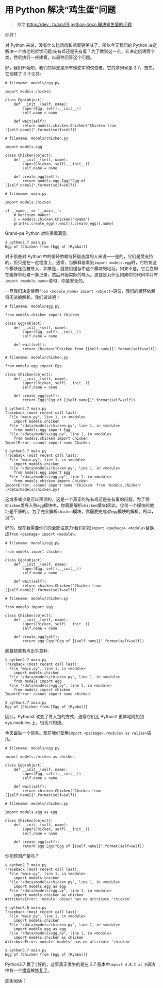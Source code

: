 # 用 Python 解决“鸡生蛋”问题

> 原文:[https://dev . to/xni/用 python-4ocn 解决鸡生蛋的问题](https://dev.to/xni/solving-the-chicken-egg-problem-with-python-4ocn)

你好！

对 Python 来说，没有什么比鸡肉和鸡蛋更美味了。所以今天我们的 Python 决定解决一个古老的哲学问题:先有鸡还是先有蛋？为了做到这一点，它决定创建两个类，然后执行一些建模，以最终回答这个问题。

好，我们开始吧。我们的蟒蛇是所有蟒蛇中的佼佼者，它的序列号是 2.7。首先，它创建了 3 个文件:

```
# filename: models/egg.py

import models.chicken

class Egg(object):
    def __init__(self, name):
        super(Egg, self).__init__()
        self.name = name

    def wait(self):
        return models.chicken.Chicken("Chicken from [{self.name}]".format(self=self)) 
```

```
# filename: models/chicken.py

import models.egg

class Chicken(object):
    def __init__(self, name):
        super(Chicken, self).__init__()
        self.name = name

    def create_egg(self):
        return models.egg.Egg("Egg of [{self.name}]".format(self=self)) 
```

```
# filename: main.py

import models.chicken

if __name__ == '__main__':
    # Decision maker!
    c = models.chicken.Chicken("Ryaba")
    print(c.create_egg().wait().create_egg().name) 
```

Grand-pa Python 对结果很满意:

```
$ python2.7 main.py 
Egg of [Chicken from [Egg of [Ryaba]]] 
```

对于那些对 Python 中的循环依赖持怀疑态度的人来说——是的，它们是受支持的，但只是在一定程度上。通常，当解释器看到`import models.egg`时，它检查这个模块是否被导入，如果是，就使用缓存中这个模块的地址。如果不是，它会立即在缓存中创建一条记录，然后开始实际的导入。这就是为什么如果你的代码中只有`import <module_name>`语句，你是安全的。

一旦我们决定使用`from <module_name> import <object>`语句，我们的循环依赖将无法被解析。我们试试吧！

```
# filename: models/egg.py

from models.chicken import Chicken

class Egg(object):
    def __init__(self, name):
        super(Egg, self).__init__()
        self.name = name

    def wait(self):
        return Chicken("Chicken from [{self.name}]".format(self=self)) 
```

```
# filename: models/chicken.py

from models.egg import Egg

class Chicken(object):
    def __init__(self, name):
        super(Chicken, self).__init__()
        self.name = name

    def create_egg(self):
        return Egg("Egg of [{self.name}]".format(self=self)) 
```

```
$ python2.7 main.py 
Traceback (most recent call last):
  File "main.py", line 1, in <module>
    import models.chicken
  File "/data/models/chicken.py", line 1, in <module>
    from models.egg import Egg
  File "/data/models/egg.py", line 1, in <module>
    from models.chicken import Chicken
ImportError: cannot import name Chicken

$ python3.7 main.py 
Traceback (most recent call last):
  File "main.py", line 1, in <module>
    import models.chicken
  File "/data/models/chicken.py", line 1, in <module>
    from models.egg import Egg
  File "/data/models/egg.py", line 1, in <module>
    from models.chicken import Chicken
ImportError: cannot import name 'Chicken' from 'models.chicken' (/data/models/chicken.py) 
```

这或多或少是可以预测的，这是一个真正的先有鸡还是先有蛋的问题。为了将`Chicken`类导入到`egg`模块中，你需要解析`chicken`模块(因此，仅仅一个模块的地址是不够的)，为了完全解析`chicken`模块，你需要完成对`egg`模块的解析。所以，没门。

好的。现在我需要你们的全部注意力:我们将把`import <package>.<module>`替换成`from <package> import <module>`。

```
# filename: models/egg.py

from models import chicken

class Egg(object):
    def __init__(self, name):
        super(Egg, self).__init__()
        self.name = name

    def wait(self):
        return chicken.Chicken("Chicken from [{self.name}]".format(self=self)) 
```

```
# filename: models/chicken.py

from models import egg

class Chicken(object):
    def __init__(self, name):
        super(Chicken, self).__init__()
        self.name = name

    def create_egg(self):
        return egg.Egg("Egg of [{self.name}]".format(self=self)) 
```

而且结果有点出乎意料:

```
$ python2.7 main.py 
Traceback (most recent call last):
  File "main.py", line 1, in <module>
    import models.chicken
  File "/data/models/chicken.py", line 1, in <module>
    from models import egg
  File "/data/models/egg.py", line 1, in <module>
    from models import chicken
ImportError: cannot import name chicken

$ python3.7 main.py 
Egg of [Chicken from [Egg of [Ryaba]]] 
```

因此，Python3 改变了导入包的方式，通常它们比 Python2 更早地附加到 sys.modules 上。很高兴知道。

今天最后一个惊喜。现在我们使用`import <package>.<module> as <alias>`语法。

```
# filename: models/egg.py

import models.chicken as chicken

class Egg(object):
    def __init__(self, name):
        super(Egg, self).__init__()
        self.name = name

    def wait(self):
        return chicken.Chicken("Chicken from [{self.name}]".format(self=self)) 
```

```
# filename: models/chicken.py

import models.egg as egg

class Chicken(object):
    def __init__(self, name):
        super(Chicken, self).__init__()
        self.name = name

    def create_egg(self):
        return egg.Egg("Egg of [{self.name}]".format(self=self)) 
```

你能预测产量吗？

```
$ python2.7 main.py 
Traceback (most recent call last):
  File "main.py", line 1, in <module>
    import models.chicken
  File "/data/models/chicken.py", line 1, in <module>
    import models.egg as egg
  File "/data/models/egg.py", line 1, in <module>
    import models.chicken as chicken
AttributeError: 'module' object has no attribute 'chicken'

$ python3.6 main.py 
Traceback (most recent call last):
  File "main.py", line 1, in <module>
    import models.chicken
  File "/data/models/chicken.py", line 1, in <module>
    import models.egg as egg
  File "/data/models/egg.py", line 1, in <module>
    import models.chicken as chicken
AttributeError: module 'models' has no attribute 'chicken'

$ python3.7 main.py 
Egg of [Chicken from [Egg of [Ryaba]]] 
```

Python3.7 赢了:)好的。这里真正发生的是在 3.7 版本中`import A.B.C as D`语法中有一个[错误](https://bugs.python.org/issue30024)被[修复了](https://github.com/python/cpython/pull/3217/files)。

感谢阅读！